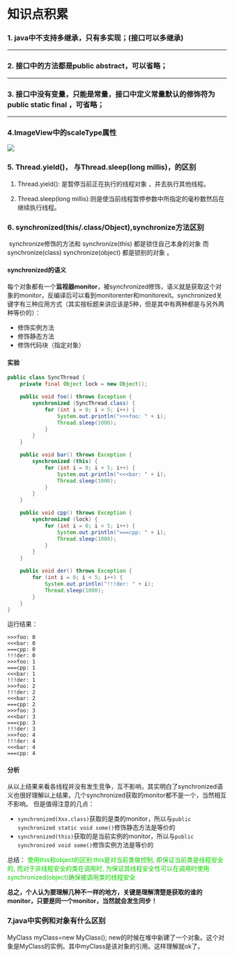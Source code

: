 # 知识点积累

### 1. java中不支持多继承，只有多实现；(接口可以多继承)

***

### 2. 接口中的方法都是public abstract，可以省略；

***

### 3. 接口中没有变量，只能是常量，接口中定义常量默认的修饰符为public static final ，可省略；

***

### 4.ImageView中的scaleType属性

![](https://img-blog.csdn.net/20170804140421301?watermark/2/text/aHR0cDovL2Jsb2cuY3Nkbi5uZXQvcXFfMzQ5MDI1MjI=/font/5a6L5L2T/fontsize/400/fill/I0JBQkFCMA==/dissolve/70/gravity/SouthEast)

### 5. **Thread.yield()， 与Thread.sleep(long millis)，的区别** 

1. Thread.yield(): 是暂停当前正在执行的线程对象 ，并去执行其他线程。

2. Thread.sleep(long millis):则是使当前线程暂停参数中所指定的毫秒数然后在继续执行线程。

### 6. synchronized(this/.class/Object),synchronize方法区别

​	synchronize修饰的方法和 synchronize(this) 都是锁住自己本身的对象 而synchronize(class) synchronize(object) 都是锁别的对象 。

#### synchronized的语义

 每个对象都有一个**监视器monitor**，被synchronized修饰，语义就是获取这个对象的monitor，反编译后可以看到monitorenter和monitorexit。synchronized关键字有三种应用方式（其实按标题来讲应该是5种，但是其中有两种都是与另外两种等价的）： 

- 修饰实例方法
- 修饰静态方法
- 修饰代码块（指定对象）

#### 实验

```java
public class SyncThread {
    private final Object lock = new Object();

    public void foo() throws Exception {
        synchronized (SyncThread.class) {
            for (int i = 0; i < 5; i++) {
                System.out.println(">>>foo: " + i);
                Thread.sleep(1000);
            }
        }
    }

    public void bar() throws Exception {
        synchronized (this) {
            for (int i = 0; i < 5; i++) {
                System.out.println("<<<bar: " + i);
                Thread.sleep(1000);
            }
        }
    }

    public void cpp() throws Exception {
        synchronized (lock) {
            for (int i = 0; i < 5; i++) {
                System.out.println("===cpp: " + i);
                Thread.sleep(1000);
            }
        }
    }

    public void der() throws Exception {
        for (int i = 0; i < 5; i++) {
            System.out.println("!!!der: " + i);
            Thread.sleep(1000);
        }
    }
}
```

运行结果：

```
>>>foo: 0
<<<bar: 0
===cpp: 0
!!!der: 0
>>>foo: 1
===cpp: 1
<<<bar: 1
!!!der: 1
>>>foo: 2
!!!der: 2
<<<bar: 2
===cpp: 2
>>>foo: 3
<<<bar: 3
===cpp: 3
!!!der: 3
>>>foo: 4
!!!der: 4
<<<bar: 4
===cpp: 4
```

#### 分析

 从以上结果来看各线程并没有发生竞争，互不影响，其实明白了synchronized语义也很好理解以上结果，几个synchronized获取的monitor都不是一个，当然相互不影响。
但是值得注意的几点： 

- `synchronized(Xxx.class)`获取的是类的monitor，所以与`public synchronized static void some()`修饰静态方法是等价的
- `synchronized(this)`获取的是当前实例的monitor，所以与`public synchronized void some()`修饰实例方法是等价的



总结： <font color=red/>使用this和object的区别:this是对当前类做控制, 即保证当前类是线程安全的, 而对于非线程安全的类在调用时, 为保证其线程安全性可以在调用时使用synchronized(object)确保被调用类的线程安全 </font>



 **总之，个人认为要理解几种不一样的地方，关键是理解清楚是获取的谁的monitor，只要是同一个monitor，当然就会发生同步！** 



###  7.java中实例和对象有什么区别 

 MyClass myClass=new MyClass();
new的时候在堆中新建了一个对象。这个对象是MyClass的实例。其中myClass是该对象的引用。这样理解就ok了。 

